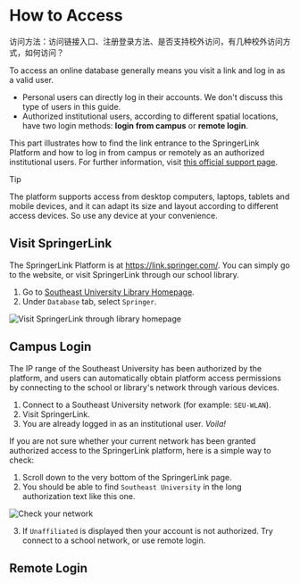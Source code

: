 # How to Access
访问方法：访问链接入口、注册登录方法、是否支持校外访问，有几种校外访问方式，如何访问？

To access an online database generally means you visit a link and log in as a valid user. 
- Personal users can directly log in their accounts. We don't discuss this type of users in this guide.
- Authorized institutional users, according to different spatial locations, have two login methods: **login from campus** or **remote login**.

This part illustrates how to find the link entrance to the SpringerLink Platform and how to log in from campus or remotely as an authorized institutional users. For further information, visit [this official support page](https://support.springer.com/en/support/solutions/articles/6000080116-user-access-to-springerlink-and-springer-for-r-d-content).

> [!TIP]
> The platform supports access from desktop computers, laptops, tablets and mobile devices, and it can adapt its size and layout according to different access devices. So use any device at your convenience.

## Visit SpringerLink
The SpringerLink Platform is at https://link.springer.com/. You can simply go to the website, or visit SpringerLink through our school library.
1. Go to [Southeast University Library Homepage](http://www.lib.seu.edu.cn/).
2. Under `Database` tab, select `Springer`.

![Visit SpringerLink through library homepage](\_media\seulibhome.gif)

## Campus Login
The IP range of the Southeast University has been authorized by the platform, and users can automatically obtain platform access permissions by connecting to the school or library's network through various devices. 
1. Connect to a Southeast University network (for example: `SEU-WLAN`).
2. Visit SpringerLink.
3. You are already logged in as an institutional user. *Voila!*

If you are not sure whether your current network has been granted authorized access to the SpringerLink platform, here is a simple way to check:
1. Scroll down to the very bottom of the SpringerLink page. 
2. You should be able to find `Southeast University` in the long authorization text like this one.

![Check your network](/_media/checknet.png)

3. If `Unaffiliated` is displayed then your account is not authorized. Try connect to a school network, or use remote login.



## Remote Login


